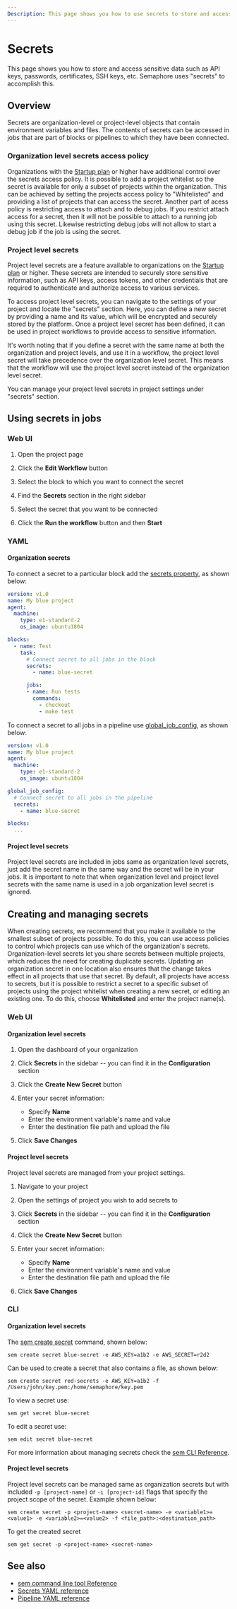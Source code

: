 ```yaml
---
Description: This page shows you how to use secrets to store and access sensitive data such as API keys, passwords, certificates, SSH keys, or other sensitive data.
---
```


# Secrets

This page shows you how to store and access sensitive data such as API keys,
passwords, certificates, SSH keys, etc. Semaphore uses "secrets" to accomplish this.

## Overview

Secrets are organization-level or project-level objects that contain environment
variables and files. The contents of secrets can be accessed in jobs that are part of
blocks or pipelines to which they have been connected.

### Organization level secrets access policy

Organizations with the [Startup plan](/account-management/startup-plan/) or higher 
have additional control over the secrets access policy. It is possible to add a project 
whitelist so the secret is available for only a subset of projects within the organization.
This can be achieved by setting the projects access policy to "Whitelisted" and providing a list 
of projects that can access the secret.
Another part of acess policy is restricting access to attach and to debug jobs. If you restrict 
attach access for a secret, then it will not be possible to attach to a running job using this secret.
Likewise restricting debug jobs will not allow to start a debug job if the job is using the secret.

### Project level secrets
Project level secrets are a feature available to organizations on 
the [Startup plan](/account-management/startup-plan/) or higher. 
These secrets are intended to securely store sensitive information, 
such as API keys, access tokens, and other credentials that are 
required to authenticate and authorize access to various services.

To access project level secrets, you can navigate to the settings 
of your project and locate the "secrets" section. 
Here, you can define a new secret by providing a name and its value, 
which will be encrypted and securely stored by the platform. 
Once a project level secret has been defined, it can be used 
in project workflows to provide access to sensitive information.

It's worth noting that if you define a secret with the same name 
at both the organization and project levels, and use it in a workflow, 
the project level secret will take precedence over the organization level secret. 
This means that the workflow will use the project level secret instead of 
the organization level secret.

You can manage your project level secrets in project settings under "secrets" section.

## Using secrets in jobs

### Web UI

1. Open the project page

2. Click the **Edit Workflow** button

3. Select the block to which you want to connect the secret

4. Find the **Secrets** section in the right sidebar

5. Select the secret that you want to be connected

6. Click the **Run the workflow** button and then **Start**

### YAML

#### Organization secrets 

To connect a secret to a particular block add the [secrets property](https://docs.semaphoreci.com/reference/pipeline-yaml-reference/#secrets), as shown below:

```yaml
version: v1.0
name: My blue project
agent:
  machine:
    type: e1-standard-2
    os_image: ubuntu1804

blocks:
  - name: Test
    task:
      # Connect secret to all jobs in the block
      secrets:
        - name: blue-secret

      jobs:
      - name: Run tests
        commands:
          - checkout
          - make test
```

To connect a secret to all jobs in a pipeline use
[global_job_config](https://docs.semaphoreci.com/reference/pipeline-yaml-reference/#global_job_config), as shown below:

```yaml
version: v1.0
name: My blue project
agent:
  machine:
    type: e1-standard-2
    os_image: ubuntu1804

global_job_config:
  # Connect secret to all jobs in the pipeline
  secrets:
    - name: blue-secret

blocks:
  ...
```

#### Project level secrets

Project level secrets are included in jobs same as organization level secrets, just add the secret name
in the same way and the secret will be in your jobs. It is important to note that when organization level 
and project level secrets with the same name is used in a job organization level secret is ignored.

## Creating and managing secrets

When creating secrets, we recommend that you make it available to the smallest subset of projects possible. 
To do this, you can use access policies to control which projects can use which of the organization's secrets. 
Organization-level secrets let you share secrets between multiple projects, 
which reduces the need for creating duplicate secrets. Updating an organization secret in 
one location also ensures that the change takes effect in all projects that use that secret.
By default, all projects have access to secrets, but it is possible to restrict a secret to a specific subset of projects using
the project whitelist when creating a new secret, or editing an existing one.
To do this, choose **Whitelisted** and enter the project name(s).

### Web UI
#### Organization level secrets

1. Open the dashboard of your organization

2. Click **Secrets** in the sidebar -- you can find it in the **Configuration** section

3. Click the **Create New Secret** button

4. Enter your secret information:
   * Specify **Name**
   * Enter the environment variable's name and value
   * Enter the destination file path and upload the file

5. Click **Save Changes**

#### Project level secrets

Project level secrets are managed from your project settings.

1. Navigate to your project

2. Open the settings of project you wish to add secrets to

3. Click **Secrets** in the sidebar -- you can find it in the **Configuration** section

4. Click the **Create New Secret** button

5. Enter your secret information:
   * Specify **Name**
   * Enter the environment variable's name and value
   * Enter the destination file path and upload the file

6. Click **Save Changes**


### CLI

#### Organization level secrets
The [sem create
secret](https://docs.semaphoreci.com/reference/sem-command-line-tool/#sem-create)
command, shown below:

```
sem create secret blue-secret -e AWS_KEY=a1b2 -e AWS_SECRET=r2d2
```

Can be used to create a secret that also contains a file, as shown below:

```
sem create secret red-secrets -e AWS_KEY=a1b2 -f /Users/john/key.pem:/home/semaphore/key.pem
```

To view a secret use:

```
sem get secret blue-secret
```

To edit a secret use:

```
sem edit secret blue-secret
```

For more information about managing secrets check the [sem CLI Reference](https://docs.semaphoreci.com/reference/sem-command-line-tool/).

#### Project level secrets

Project level secrets can be managed same as organization secrets but with 
included `-p [project-name]` or `-i [project-id]` flags that specify the project 
scope of the secret. Example shown below:
```
sem create secret -p <project-name> <secret-name> -e <variable1>=<value1> -e <variable2>=<value2> -f <file_path>:<destination_path>
```
To get the created secret 
```
sem get secret -p <project-name> <secret-name>
```

## See also

- [sem command line tool Reference](https://docs.semaphoreci.com/reference/sem-command-line-tool/)
- [Secrets YAML reference](https://docs.semaphoreci.com/reference/pipeline-yaml-reference/)
- [Pipeline YAML reference](https://docs.semaphoreci.com/reference/projects-yaml-reference/)
